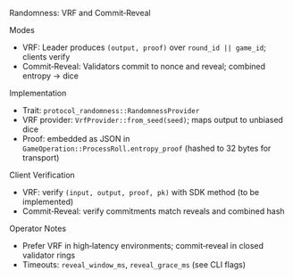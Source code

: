 Randomness: VRF and Commit‑Reveal

Modes

- VRF: Leader produces `(output, proof)` over `round_id || game_id`; clients verify
- Commit‑Reveal: Validators commit to nonce and reveal; combined entropy → dice

Implementation

- Trait: `protocol_randomness::RandomnessProvider`
- VRF provider: `VrfProvider::from_seed(seed)`; maps output to unbiased dice
- Proof: embedded as JSON in `GameOperation::ProcessRoll.entropy_proof` (hashed to 32 bytes for transport)

Client Verification

- VRF: verify `(input, output, proof, pk)` with SDK method (to be implemented)
- Commit‑Reveal: verify commitments match reveals and combined hash

Operator Notes

- Prefer VRF in high‑latency environments; commit‑reveal in closed validator rings
- Timeouts: `reveal_window_ms`, `reveal_grace_ms` (see CLI flags)

